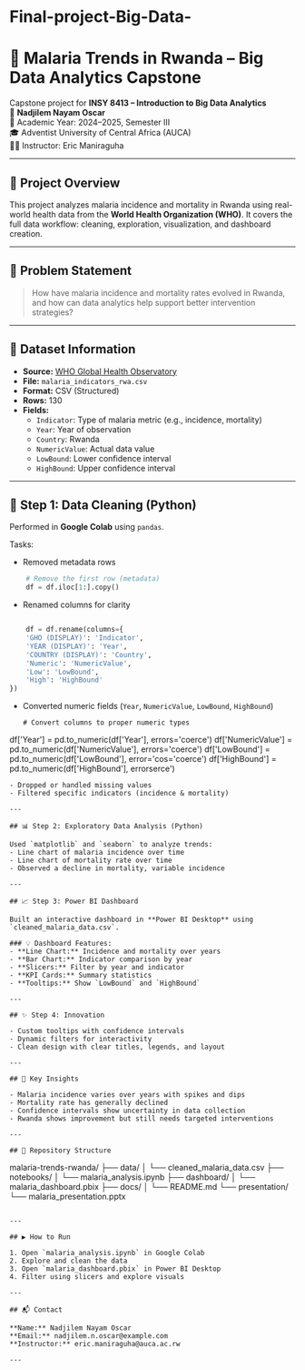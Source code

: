 # Final-project-Big-Data-



# 🦟 Malaria Trends in Rwanda – Big Data Analytics Capstone

Capstone project for **INSY 8413 – Introduction to Big Data Analytics**  
👤 **Nadjilem Nayam Oscar**  
📅 Academic Year: 2024–2025, Semester III  
🎓 Adventist University of Central Africa (AUCA)  
👨‍🏫 Instructor: Eric Maniraguha

---

## 📌 Project Overview

This project analyzes malaria incidence and mortality in Rwanda using real-world health data from the **World Health Organization (WHO)**. It covers the full data workflow: cleaning, exploration, visualization, and dashboard creation.

---

## 🧠 Problem Statement

> How have malaria incidence and mortality rates evolved in Rwanda, and how can data analytics help support better intervention strategies?

---

## 📂 Dataset Information

- **Source:** [WHO Global Health Observatory](https://www.who.int/data/gho/data/themes/malaria)
- **File:** `malaria_indicators_rwa.csv`
- **Format:** CSV (Structured)
- **Rows:** 130
- **Fields:**
  - `Indicator`: Type of malaria metric (e.g., incidence, mortality)
  - `Year`: Year of observation
  - `Country`: Rwanda
  - `NumericValue`: Actual data value
  - `LowBound`: Lower confidence interval
  - `HighBound`: Upper confidence interval

---

## 🔧 Step 1: Data Cleaning (Python)

Performed in **Google Colab** using `pandas`.

Tasks:
- Removed metadata rows
```python
    # Remove the first row (metadata)
    df = df.iloc[1:].copy()
```
- Renamed columns for clarity
```python

    df = df.rename(columns={
    'GHO (DISPLAY)': 'Indicator',
    'YEAR (DISPLAY)': 'Year',
    'COUNTRY (DISPLAY)': 'Country',
    'Numeric': 'NumericValue',
    'Low': 'LowBound',
    'High': 'HighBound'
})

```

- Converted numeric fields (`Year`, `NumericValue`, `LowBound`, `HighBound`)
  ```pthon
  # Convert columns to proper numeric types
df['Year'] = pd.to_numeric(df['Year'], errors='coerce')
df['NumericValue'] = pd.to_numeric(df['NumericValue'], errors='coerce')
df['LowBound'] = pd.to_numeric(df['LowBound'], error='cos='coerce')
df['HighBound'] = pd.to_numeric(df['HighBound'], errorserce')
  ```
- Dropped or handled missing values
- Filtered specific indicators (incidence & mortality)

---

## 📊 Step 2: Exploratory Data Analysis (Python)

Used `matplotlib` and `seaborn` to analyze trends:
- Line chart of malaria incidence over time
- Line chart of mortality rate over time
- Observed a decline in mortality, variable incidence

---

## 📈 Step 3: Power BI Dashboard

Built an interactive dashboard in **Power BI Desktop** using `cleaned_malaria_data.csv`.

### 💡 Dashboard Features:
- **Line Chart:** Incidence and mortality over years
- **Bar Chart:** Indicator comparison by year
- **Slicers:** Filter by year and indicator
- **KPI Cards:** Summary statistics
- **Tooltips:** Show `LowBound` and `HighBound`

---

## ✨ Step 4: Innovation

- Custom tooltips with confidence intervals
- Dynamic filters for interactivity
- Clean design with clear titles, legends, and layout

---

## 🧠 Key Insights

- Malaria incidence varies over years with spikes and dips
- Mortality rate has generally declined
- Confidence intervals show uncertainty in data collection
- Rwanda shows improvement but still needs targeted interventions

---

## 📁 Repository Structure

```

malaria-trends-rwanda/
├── data/
│   └── cleaned\_malaria\_data.csv
├── notebooks/
│   └── malaria\_analysis.ipynb
├── dashboard/
│   └── malaria\_dashboard.pbix
├── docs/
│   └── README.md
└── presentation/
└── malaria\_presentation.pptx

```

---

## ▶️ How to Run

1. Open `malaria_analysis.ipynb` in Google Colab
2. Explore and clean the data
3. Open `malaria_dashboard.pbix` in Power BI Desktop
4. Filter using slicers and explore visuals

---

## 📬 Contact

**Name:** Nadjilem Nayam Oscar  
**Email:** nadjilem.n.oscar@example.com  
**Instructor:** eric.maniraguha@auca.ac.rw

---
